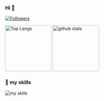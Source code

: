 ### Hi 👋

[![Followers](https://badgen.org/img/zenn/gohshi0514/followers?style=flat)](https://zenn.dev/gohshi0514)

<p align="left"> 
  <img alt="Top Langs" height="150px" src="https://github-readme-stats.vercel.app/api/top-langs/?username=Gohshi0514&layout=compact&show_icons=true" />
  <img alt="github stats" height="150px" src="https://github-readme-stats.vercel.app/api?username=Gohshi0514" />
</p>

### 🌱 my skills
<img alt="my skills" src="https://skillicons.dev/icons?theme=light&perline=8&i=ts,js,html,css,nodejs,react,nextjs,astro,sass,tailwind,vite,webpack,microcms,supabase,firebase,vercel,netlify,git,github,figma" />


<!--
**Gohshi0514/Gohshi0514** is a ✨ _special_ ✨ repository because its `README.md` (this file) appears on your GitHub profile.

Here are some ideas to get you started:

- 🔭 I’m currently working on ...
- 🌱 I’m currently learning ...
- 👯 I’m looking to collaborate on ...
- 🤔 I’m looking for help with ...
- 💬 Ask me about ...
- 📫 How to reach me: ...
- 😄 Pronouns: ...
- ⚡ Fun fact: ...
-->
